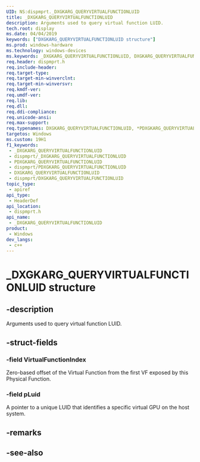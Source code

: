 ```yaml
---
UID: NS:dispmprt._DXGKARG_QUERYVIRTUALFUNCTIONLUID
title: _DXGKARG_QUERYVIRTUALFUNCTIONLUID
description: Arguments used to query virtual function LUID.
tech.root: display
ms.date: 04/04/2019
keywords: ["DXGKARG_QUERYVIRTUALFUNCTIONLUID structure"]
ms.prod: windows-hardware
ms.technology: windows-devices
ms.keywords: _DXGKARG_QUERYVIRTUALFUNCTIONLUID, DXGKARG_QUERYVIRTUALFUNCTIONLUID, *PDXGKARG_QUERYVIRTUALFUNCTIONLUID,
req.header: dispmprt.h
req.include-header: 
req.target-type: 
req.target-min-winverclnt: 
req.target-min-winversvr: 
req.kmdf-ver: 
req.umdf-ver: 
req.lib: 
req.dll: 
req.ddi-compliance: 
req.unicode-ansi: 
req.max-support: 
req.typenames: DXGKARG_QUERYVIRTUALFUNCTIONLUID, *PDXGKARG_QUERYVIRTUALFUNCTIONLUID
targetos: Windows
ms.custom: 19H1
f1_keywords:
 - _DXGKARG_QUERYVIRTUALFUNCTIONLUID
 - dispmprt/_DXGKARG_QUERYVIRTUALFUNCTIONLUID
 - PDXGKARG_QUERYVIRTUALFUNCTIONLUID
 - dispmprt/PDXGKARG_QUERYVIRTUALFUNCTIONLUID
 - DXGKARG_QUERYVIRTUALFUNCTIONLUID
 - dispmprt/DXGKARG_QUERYVIRTUALFUNCTIONLUID
topic_type:
 - apiref
api_type:
 - HeaderDef
api_location:
 - dispmprt.h
api_name:
 - _DXGKARG_QUERYVIRTUALFUNCTIONLUID
product:
 - Windows
dev_langs:
 - c++
---
```


# _DXGKARG_QUERYVIRTUALFUNCTIONLUID structure


## -description

Arguments used to query virtual function LUID.

## -struct-fields

### -field VirtualFunctionIndex

Zero-based offset of the Virtual Function from the first VF exposed by this Physical Function.

### -field pLuid

 
A pointer to a unique LUID that identifies a specific virtual GPU on the host system.

## -remarks

## -see-also

